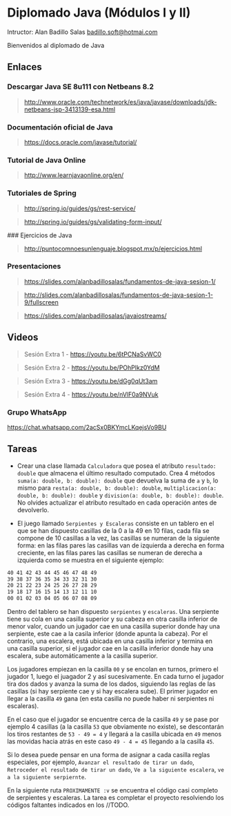 # Diplomado Java (Módulos I y II)

Intructor: Alan Badillo Salas badillo.soft@hotmai.com

Bienvenidos al diplomado de Java

## Enlaces

### Descargar Java SE 8u111 con Netbeans 8.2

> http://www.oracle.com/technetwork/es/java/javase/downloads/jdk-netbeans-jsp-3413139-esa.html

### Documentación oficial de Java

> https://docs.oracle.com/javase/tutorial/

### Tutorial de Java Online

> http://www.learnjavaonline.org/en/

### Tutoriales de Spring

> http://spring.io/guides/gs/rest-service/

> http://spring.io/guides/gs/validating-form-input/

### Ejercicios de Java

> http://puntocomnoesunlenguaje.blogspot.mx/p/ejercicios.html

### Presentaciones

> https://slides.com/alanbadillosalas/fundamentos-de-java-sesion-1/

> http://slides.com/alanbadillosalas/fundamentos-de-java-sesion-1-9/fullscreen

> https://slides.com/alanbadillosalas/javaiostreams/

## Videos

> Sesión Extra 1 - https://youtu.be/6tPCNaSvWC0

> Sesión Extra 2 - https://youtu.be/POhPIkz0YdM

> Sesión Extra 3 - https://youtu.be/dGg0qUt3am

> Sesión Extra 4 - https://youtu.be/nVlF0a9NVuk

### Grupo WhatsApp 

https://chat.whatsapp.com/2acSx0BKYmcLKqejsVo9BU

## Tareas

* Crear una clase llamada `Calculadora` que posea el atributo `resultado: double` que almacena el último resultado computado. Crea 4 métodos `suma(a: double, b: double): double` que devuelva la suma de `a` y `b`, lo mismo para `resta(a: double, b: double): double`, `multiplicacion(a: double, b: double): double` y `division(a: double, b: double): double`. No olvides actualizar el atributo resultado en cada operación antes de devolverlo.

* El juego llamado `Serpientes y Escaleras` consiste en un tablero en el que se han dispuesto casillas de la 0 a la 49 en 10 filas, cada fila se compone de 10 casillas a la vez, las casillas se numeran de la siguiente forma: en las filas pares las casillas van de izquierda a derecha en forma creciente, en las filas pares las casillas se numeran de derecha a izquierda como se muestra en el siguiente ejemplo:

~~~txt
40 41 42 43 44 45 46 47 48 49
39 38 37 36 35 34 33 32 31 30
20 21 22 23 24 25 26 27 28 29
19 18 17 16 15 14 13 12 11 10
00 01 02 03 04 05 06 07 08 09
~~~

Dentro del tablero se han dispuesto `serpientes` y `escaleras`. Una serpiente tiene su cola en una casilla superior y su cabeza en otra casilla inferior de menor valor, cuando un jugador cae en una casilla superior donde hay una serpiente, este cae a la casila inferior (donde apunta la cabeza). Por el contrario, una escalera, está ubicada en una casilla inferior y termina en una casilla superior, si el jugador cae en la casilla inferior donde hay una escalera, sube automáticamente a la casilla superior.

Los jugadores empiezan en la casilla `00` y se encolan en turnos, primero el jugador 1, luego el juagador 2 y así sucesivamente. En cada turno el jugador tira dos dados y avanza la suma de los dados, siguiendo las reglas de las casillas (si hay serpiente cae y si hay escalera sube). El primer jugador en llegar a la casilla `49` gana (en esta casilla no puede haber ni serpientes ni escaleras).

En el caso que el jugador se encuentre cerca de la casilla `49` y se pase por ejemplo 4 casillas (a la casilla `53` que obviamente no existe), se descontarán los tiros restantes de `53 - 49 = 4` y llegará a la casilla ubicada en `49` menos las movidas hacia atrás en este caso `49 - 4 = 45` llegando a la casilla `45`.

Si lo desea puede pensar en una forma de asignar a cada casilla reglas especiales, por ejemplo, `Avanzar el resultado de tirar un dado`, `Retroceder el resultado de tirar un dado`, `Ve a la siguiente escalera`, `ve a la siguiente serpiernte`.

En la siguiente ruta `PROXIMAMENTE :v` se encuentra el código casi completo de serpientes y escaleras. La tarea es completar el proyecto resolviendo los códigos faltantes indicados en los //TODO.

